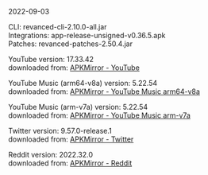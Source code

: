 2022-09-03
  
CLI: revanced-cli-2.10.0-all.jar  
Integrations: app-release-unsigned-v0.36.5.apk  
Patches: revanced-patches-2.50.4.jar  

YouTube version: 17.33.42  
downloaded from: [APKMirror - YouTube](https://www.apkmirror.com/apk/google-inc/youtube/youtube-17-33-42-release/youtube-17-33-42-2-android-apk-download/)  

YouTube Music (arm64-v8a) version: 5.22.54  
downloaded from: [APKMirror - YouTube Music arm64-v8a](https://www.apkmirror.com/apk/google-inc/youtube-music/youtube-music-5-22-54-release/youtube-music-5-22-54-2-android-apk-download/)  

YouTube Music (arm-v7a) version: 5.22.54  
downloaded from: [APKMirror - YouTube Music arm-v7a](https://www.apkmirror.com/apk/google-inc/youtube-music/youtube-music-5-22-54-release/youtube-music-5-22-54-android-apk-download/)  

Twitter version: 9.57.0-release.1  
downloaded from: [APKMirror - Twitter](https://www.apkmirror.com/apk/twitter-inc/twitter/twitter-9-57-0-release-1-release/twitter-9-57-0-release-1-2-android-apk-download/)  

Reddit version: 2022.32.0  
downloaded from: [APKMirror - Reddit](https://www.apkmirror.com/apk/redditinc/reddit/reddit-2022-32-0-release/reddit-2022-32-0-2-android-apk-download/)  
